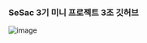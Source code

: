 ### SeSac 3기 미니 프로젝트 3조 깃허브


![image](https://github.com/yknlwca/SeSac_Project_3rd/assets/145303968/fe80dbae-2ced-4385-abd5-116f60371d2b)
